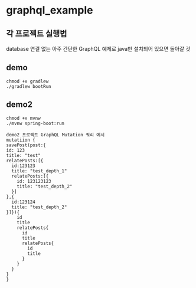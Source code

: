 # graphql_example
## 각 프로젝트 실행법
database 연결 없는 아주 간단한 GraphQL 예제로 java만 설치되어 있으면 돌아갈 것

## demo

```
chmod +x gradlew
./gradlew bootRun
```

## demo2

```
chmod +x mvnw
./mvnw spring-boot:run
```
```
demo2 프로젝트 GraphQL Mutation 쿼리 예시
mutatiion {
savePost(post:{
id: 123
title: "test"
relatePosts:[{
  id:123123
  title: "test_depth_1"
  relatePosts:[{
    id: 123123123
    title: "test_depth_2"
  }]
},{
  id:123124
  title: "test_depth_2"
}]}){
    id
    title
    relatePosts{
      id
      title
      relatePosts{
        id
        title
      }
    }
  }
}
}
```
